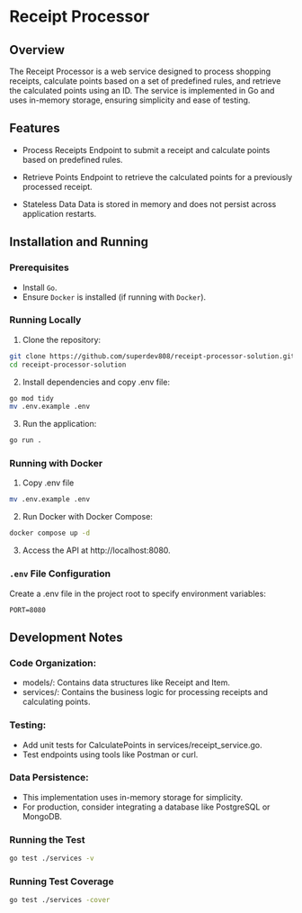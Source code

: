 # Receipt Processor

## Overview

The Receipt Processor is a web service designed to process shopping receipts, calculate points based on a set of predefined rules, and retrieve the calculated points using an ID. The service is implemented in Go and uses in-memory storage, ensuring simplicity and ease of testing.

## Features
- Process Receipts
Endpoint to submit a receipt and calculate points based on predefined rules.

- Retrieve Points
Endpoint to retrieve the calculated points for a previously processed receipt.

- Stateless Data
Data is stored in memory and does not persist across application restarts.

## Installation and Running
### Prerequisites
- Install `Go`.
- Ensure `Docker` is installed (if running with `Docker`).

### Running Locally
1. Clone the repository:

```bash
git clone https://github.com/superdev808/receipt-processor-solution.git
cd receipt-processor-solution
```

2. Install dependencies and copy .env file:
```bash
go mod tidy
mv .env.example .env
```

3. Run the application:

```bash
go run .
```

### Running with Docker

1. Copy .env file

```bash
mv .env.example .env
```

2. Run Docker with Docker Compose:

```bash
docker compose up -d
```

3. Access the API at http://localhost:8080.

### `.env` File Configuration
Create a .env file in the project root to specify environment variables:
```env
PORT=8080
```

## Development Notes
### Code Organization:

- models/: Contains data structures like Receipt and Item.
- services/: Contains the business logic for processing receipts and calculating points.

### Testing:

- Add unit tests for CalculatePoints in services/receipt_service.go.
- Test endpoints using tools like Postman or curl.

### Data Persistence:

- This implementation uses in-memory storage for simplicity.
- For production, consider integrating a database like PostgreSQL or MongoDB.

### Running the Test
```bash
go test ./services -v
```

### Running Test Coverage
```bash
go test ./services -cover
```